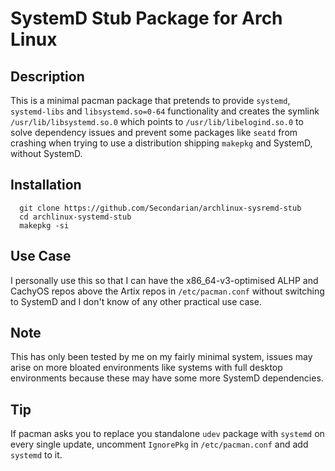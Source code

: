 # SystemD Stub Package for Arch Linux
## Description
This is a minimal pacman package that pretends to provide `systemd`, `systemd-libs` and `libsystemd.so=0-64` functionality and creates the symlink `/usr/lib/libsystemd.so.0` which points to `/usr/lib/libelogind.so.0` to solve dependency issues and prevent some packages like `seatd` from crashing when trying to use a distribution shipping `makepkg` and SystemD, without SystemD.
## Installation
```
  git clone https://github.com/Secondarian/archlinux-sysremd-stub
  cd archlinux-systemd-stub
  makepkg -si
```
## Use Case
I personally use this so that I can have the x86_64-v3-optimised ALHP and CachyOS repos above the Artix repos in `/etc/pacman.conf` without switching to SystemD and I don't know of any other practical use case.
## Note
This has only been tested by me on my fairly minimal system, issues may arise on more bloated environments like systems with full desktop environments because these may have some more SystemD dependencies.
## Tip
If pacman asks you to replace you standalone `udev` package with `systemd` on every single update, uncomment `IgnorePkg` in `/etc/pacman.conf` and add `systemd` to it.
